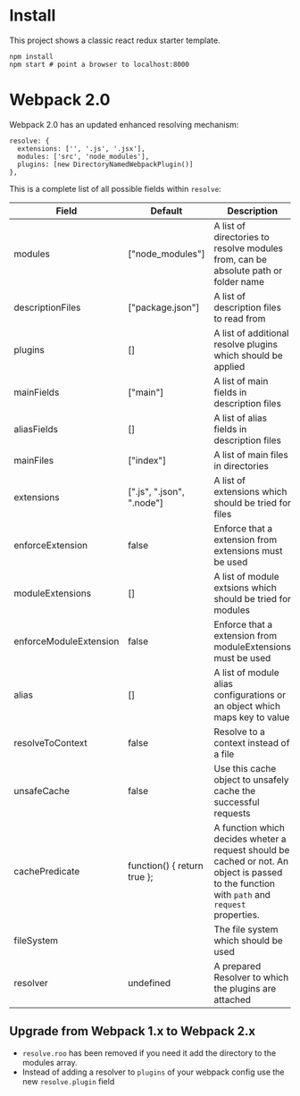 # Install

This project shows a classic react redux starter template.

```
npm install
npm start # point a browser to localhost:8000
```

# Webpack 2.0

Webpack 2.0 has an updated enhanced resolving mechanism:

```
resolve: {
  extensions: ['', '.js', '.jsx'],
  modules: ['src', 'node_modules'],
  plugins: [new DirectoryNamedWebpackPlugin()]
},
```

This is a complete list of all possible fields within `resolve`:

| Field                    | Default                     | Description                                                                        |
| ------------------------ | --------------------------- | ---------------------------------------------------------------------------------- |
| modules                  | ["node_modules"]            | A list of directories to resolve modules from, can be absolute path or folder name |
| descriptionFiles         | ["package.json"]            | A list of description files to read from |
| plugins                  | []                          | A list of additional resolve plugins which should be applied |
| mainFields               | ["main"]                    | A list of main fields in description files |
| aliasFields              | []                          | A list of alias fields in description files |
| mainFiles                | ["index"]                   | A list of main files in directories |
| extensions               | [".js", ".json", ".node"]   | A list of extensions which should be tried for files |
| enforceExtension         | false                       | Enforce that a extension from extensions must be used |
| moduleExtensions         | []                          | A list of module extsions which should be tried for modules |
| enforceModuleExtension   | false                       | Enforce that a extension from moduleExtensions must be used |
| alias                    | []                          | A list of module alias configurations or an object which maps key to value |
| resolveToContext         | false                       | Resolve to a context instead of a file |
| unsafeCache              | false                       | Use this cache object to unsafely cache the successful requests |
| cachePredicate           | function() { return true }; | A function which decides wheter a request should be cached or not. An object is passed to the function with `path` and `request` properties. |
| fileSystem               |                             | The file system which should be used |
| resolver                 | undefined                   | A prepared Resolver to which the plugins are attached |

## Upgrade from Webpack 1.x to Webpack 2.x

- `resolve.roo` has been removed if you need it add the directory to the modules array.
- Instead of adding a resolver to `plugins` of your webpack config use the new `resolve.plugin` field
